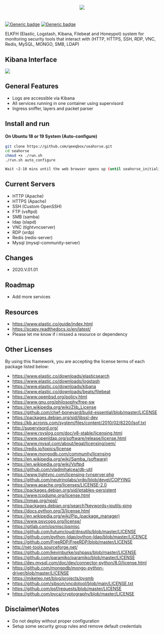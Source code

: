 <p align="center"> <img src="https://raw.githubusercontent.com/qeeqbox/seahorse/master/readme/seahorselogo.png"></p>

#
[![Generic badge](https://img.shields.io/badge/dynamic/json.svg?url=https://raw.githubusercontent.com/qeeqbox/seahorse/master/info&label=version&query=$.version&colorB=blue)](https://github.com/qeeqbox/seahorse/blob/master/changes.md) [![Generic badge](https://img.shields.io/badge/dynamic/json.svg?url=https://raw.githubusercontent.com/qeeqbox/seahorse/master/info&label=docker-compose&query=$.dockercompose&colorB=green)](https://github.com/qeeqbox/seahorse/blob/master/changes.md)

ELKFH (Elastic, Logstash, Kibana, Filebeat and Honeypot) system for monitoring security tools that interact with (HTTP, HTTPS, SSH, RDP, VNC, Redis, MySQL, MONGO, SMB, LDAP)

## Kibana Interface
<img src="https://raw.githubusercontent.com/qeeqbox/seahorse/master/readme/intro.gif" style="max-width:768px"/>

## General Features
- Logs are accessible via Kibana
- All services running in one container using supervisord
- Ingress sniffer, layers and packet parser

## Install and run
#### On Ubuntu 18 or 19 System (Auto-configure)
```bash
git clone https://github.com/qeeqbox/seahorse.git
cd seahorse
chmod +x ./run.sh
./run.sh auto_configure

Wait ~2-10 mins until the web browser opens up (until seahorse_initializer_1 exit with 0)

```

## Current Servers
- HTTP (Apache)
- HTTPS (Apache)
- SSH (Custom OpenSSH)
- FTP (vsftpd)
- SMB (samba)
- ldap (slapd)
- VNC (tightvncserver)
- RDP (xrdp)
- Redis (redis-server)
- Mysql (mysql-community-server)

## Changes
- 2020.V.01.01

## Roadmap
- Add more services

## Resources
- https://www.elastic.co/guide/index.html
- https://scapy.readthedocs.io/en/latest/
- Please let me know if i missed a resource or dependency

## Other Licenses
By using this framework, you are accepting the license terms of each package listed below:
- https://www.elastic.co/downloads/elasticsearch
- https://www.elastic.co/downloads/logstash
- https://www.elastic.co/downloads/kibana
- https://www.elastic.co/downloads/beats/filebeat
- https://www.openbsd.org/policy.html
- https://www.gnu.org/philosophy/free-sw
- https://en.wikipedia.org/wiki/Zlib_License
- https://github.com/chef-boneyard/build-essential/blob/master/LICENSE
- https://packages.debian.org/sid/libssl-dev
- https://kb.acronis.com/system/files/content/2010/02/8220/lsof.txt
- http://supervisord.org/
- https://www.rsyslog.com/doc/v8-stable/licensing.html
- https://www.openldap.org/software/release/license.html
- https://www.mysql.com/about/legal/licensing/oem/
- https://redis.io/topics/license
- https://www.mongodb.com/community/licensing
- https://en.wikipedia.org/wiki/Samba_(software)
- https://en.wikipedia.org/wiki/Vsftpd
- https://github.com/vladmihalcea/db-util
- https://www.tightvnc.com/licensing-tvnserver.php
- https://github.com/neutrinolabs/xrdp/blob/devel/COPYING
- https://www.apache.org/licenses/LICENSE-2.0
- https://packages.debian.org/sid/iptables-persistent
- https://www.tcpdump.org/license.html
- https://nmap.org/npsl/
- https://packages.debian.org/search?keywords=iputils-ping
- https://docs.python.org/3/license.html
- https://en.wikipedia.org/wiki/Pip_(package_manager)
- https://www.psycopg.org/license/
- https://gitlab.com/psmisc/psmisc
- https://github.com/tutumcloud/dnsutils/blob/master/LICENSE
- https://github.com/python-ldap/python-ldap/blob/master/LICENCE
- https://github.com/FreeRDP/FreeRDP/blob/master/LICENSE
- http://net-tools.sourceforge.net/
- https://github.com/kevinburke/sshpass/blob/master/LICENSE
- https://github.com/paramiko/paramiko/blob/master/LICENSE
- https://dev.mysql.com/doc/dev/connector-python/8.0/license.html
- https://github.com/mongodb/mongo-python-driver/blob/master/LICENSE
- https://miketeo.net/blog/projects/pysmb
- https://github.com/sibson/vncdotool/blob/main/LICENSE.txt
- https://github.com/psf/requests/blob/master/LICENSE
- https://github.com/pyca/cryptography/blob/master/LICENSE


## Disclaimer\Notes
- Do not deploy without proper configuration
- Setup some security group rules and remove default credentials
